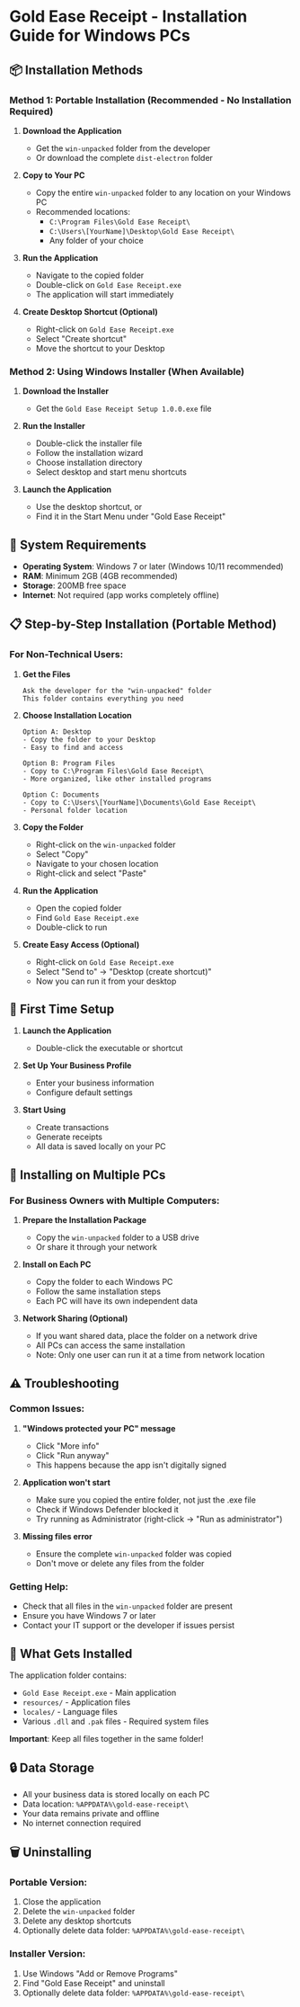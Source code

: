 # Gold Ease Receipt - Installation Guide for Windows PCs

## 📦 Installation Methods

### Method 1: Portable Installation (Recommended - No Installation Required)

1. **Download the Application**
   - Get the `win-unpacked` folder from the developer
   - Or download the complete `dist-electron` folder

2. **Copy to Your PC**
   - Copy the entire `win-unpacked` folder to any location on your Windows PC
   - Recommended locations:
     - `C:\Program Files\Gold Ease Receipt\`
     - `C:\Users\[YourName]\Desktop\Gold Ease Receipt\`
     - Any folder of your choice

3. **Run the Application**
   - Navigate to the copied folder
   - Double-click on `Gold Ease Receipt.exe`
   - The application will start immediately

4. **Create Desktop Shortcut (Optional)**
   - Right-click on `Gold Ease Receipt.exe`
   - Select "Create shortcut"
   - Move the shortcut to your Desktop

### Method 2: Using Windows Installer (When Available)

1. **Download the Installer**
   - Get the `Gold Ease Receipt Setup 1.0.0.exe` file

2. **Run the Installer**
   - Double-click the installer file
   - Follow the installation wizard
   - Choose installation directory
   - Select desktop and start menu shortcuts

3. **Launch the Application**
   - Use the desktop shortcut, or
   - Find it in the Start Menu under "Gold Ease Receipt"

## 🔧 System Requirements

- **Operating System**: Windows 7 or later (Windows 10/11 recommended)
- **RAM**: Minimum 2GB (4GB recommended)
- **Storage**: 200MB free space
- **Internet**: Not required (app works completely offline)

## 📋 Step-by-Step Installation (Portable Method)

### For Non-Technical Users:

1. **Get the Files**
   ```
   Ask the developer for the "win-unpacked" folder
   This folder contains everything you need
   ```

2. **Choose Installation Location**
   ```
   Option A: Desktop
   - Copy the folder to your Desktop
   - Easy to find and access
   
   Option B: Program Files
   - Copy to C:\Program Files\Gold Ease Receipt\
   - More organized, like other installed programs
   
   Option C: Documents
   - Copy to C:\Users\[YourName]\Documents\Gold Ease Receipt\
   - Personal folder location
   ```

3. **Copy the Folder**
   - Right-click on the `win-unpacked` folder
   - Select "Copy"
   - Navigate to your chosen location
   - Right-click and select "Paste"

4. **Run the Application**
   - Open the copied folder
   - Find `Gold Ease Receipt.exe`
   - Double-click to run

5. **Create Easy Access (Optional)**
   - Right-click on `Gold Ease Receipt.exe`
   - Select "Send to" → "Desktop (create shortcut)"
   - Now you can run it from your desktop

## 🚀 First Time Setup

1. **Launch the Application**
   - Double-click the executable or shortcut

2. **Set Up Your Business Profile**
   - Enter your business information
   - Configure default settings

3. **Start Using**
   - Create transactions
   - Generate receipts
   - All data is saved locally on your PC

## 🔄 Installing on Multiple PCs

### For Business Owners with Multiple Computers:

1. **Prepare the Installation Package**
   - Copy the `win-unpacked` folder to a USB drive
   - Or share it through your network

2. **Install on Each PC**
   - Copy the folder to each Windows PC
   - Follow the same installation steps
   - Each PC will have its own independent data

3. **Network Sharing (Optional)**
   - If you want shared data, place the folder on a network drive
   - All PCs can access the same installation
   - Note: Only one user can run it at a time from network location

## ⚠️ Troubleshooting

### Common Issues:

1. **"Windows protected your PC" message**
   - Click "More info"
   - Click "Run anyway"
   - This happens because the app isn't digitally signed

2. **Application won't start**
   - Make sure you copied the entire folder, not just the .exe file
   - Check if Windows Defender blocked it
   - Try running as Administrator (right-click → "Run as administrator")

3. **Missing files error**
   - Ensure the complete `win-unpacked` folder was copied
   - Don't move or delete any files from the folder

### Getting Help:

- Check that all files in the `win-unpacked` folder are present
- Ensure you have Windows 7 or later
- Contact your IT support or the developer if issues persist

## 📁 What Gets Installed

The application folder contains:
- `Gold Ease Receipt.exe` - Main application
- `resources/` - Application files
- `locales/` - Language files
- Various `.dll` and `.pak` files - Required system files

**Important**: Keep all files together in the same folder!

## 🔒 Data Storage

- All your business data is stored locally on each PC
- Data location: `%APPDATA%\gold-ease-receipt\`
- Your data remains private and offline
- No internet connection required

## 🗑️ Uninstalling

### Portable Version:
1. Close the application
2. Delete the `win-unpacked` folder
3. Delete any desktop shortcuts
4. Optionally delete data folder: `%APPDATA%\gold-ease-receipt\`

### Installer Version:
1. Use Windows "Add or Remove Programs"
2. Find "Gold Ease Receipt" and uninstall
3. Optionally delete data folder: `%APPDATA%\gold-ease-receipt\`
